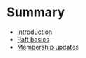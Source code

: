 # Summary

* [Introduction](README.md)
* [Raft basics](RAFT.md)
* [Membership updates](MEMBERSHIP.md)
